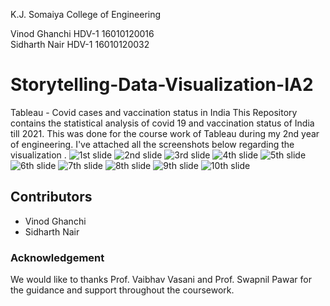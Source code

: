 K.J. Somaiya College of Engineering

Vinod Ghanchi HDV-1 16010120016 <br />
Sidharth Nair HDV-1 16010120032 <br />
# Storytelling-Data-Visualization-IA2
Tableau - Covid cases and vaccination status in India
This Repository contains the statistical analysis of covid 19 and vaccination status of India till 2021. This was done for the course work of Tableau during my 2nd year of engineering. I've attached all the screenshots below regarding the visualization .
![1st slide](https://user-images.githubusercontent.com/80514865/144592974-055cfa43-8ce8-490b-a01f-0d9d3e4b9881.jpg)
![2nd slide](https://user-images.githubusercontent.com/80514865/144592983-80161934-145d-455f-bc76-49b981c041ae.jpg)
![3rd slide](https://user-images.githubusercontent.com/80514865/144592989-c6fe956d-37c1-47e7-9e23-14073fe53f3e.jpg)
![4th slide](https://user-images.githubusercontent.com/80514865/144592994-5053ce60-c228-4509-8675-d50509cc0eaa.jpg)
![5th slide](https://user-images.githubusercontent.com/80514865/144593000-7023c2c4-7d4e-4b22-a2c2-26be6a8cbd40.jpg)
![6th slide](https://user-images.githubusercontent.com/80514865/144593005-8ffe2230-f2d2-4496-854e-1757062f41cd.jpg)
![7th slide](https://user-images.githubusercontent.com/80514865/144593012-3898d1c9-c4fc-4ae9-9217-1b8af292c447.jpg)
![8th slide](https://user-images.githubusercontent.com/80514865/144593024-b00b1cfc-7e83-416f-b349-97f8471171b1.jpg)
![9th slide](https://user-images.githubusercontent.com/80514865/144593036-bda34820-057a-4751-9c98-a052f8111a83.jpg)
![10th slide](https://user-images.githubusercontent.com/80514865/144593048-82e107aa-4c6e-4668-892f-c780f552dabf.jpg)

## Contributors

  - Vinod Ghanchi
  - Sidharth Nair

### Acknowledgement 

We would like to thanks Prof. Vaibhav Vasani and Prof. Swapnil Pawar for the guidance and support throughout the coursework.
